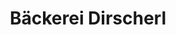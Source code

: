 ---
title: "Bäckerei Dirscherl"
url: /roetz/baeckerei-dirscherl-gmuender-strasse/
shop: Bäckerei
---